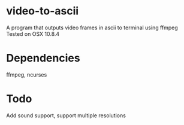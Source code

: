 # video-to-ascii
A program that outputs video frames in ascii to terminal using ffmpeg
Tested on OSX 10.8.4
# Dependencies
ffmpeg, ncurses
# Todo
Add sound support, support multiple resolutions

